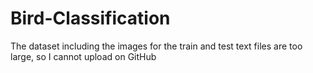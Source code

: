 # Bird-Classification
The dataset including the images for the train and test text files are too large, so I cannot upload on GitHub
